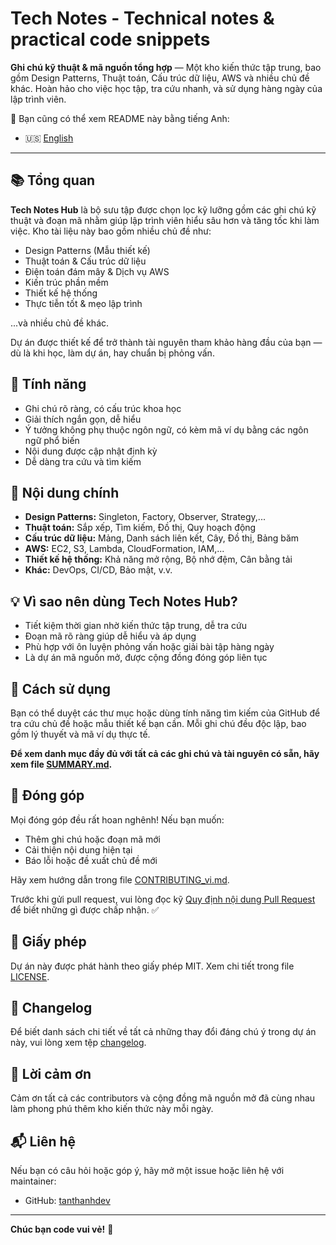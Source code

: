 # Tech Notes - Technical notes & practical code snippets

**Ghi chú kỹ thuật & mã nguồn tổng hợp** — Một kho kiến thức tập trung, bao gồm Design Patterns, Thuật toán, Cấu trúc dữ liệu, AWS và nhiều chủ đề khác. Hoàn hảo cho việc học tập, tra cứu nhanh, và sử dụng hàng ngày của lập trình viên.

📄 Bạn cũng có thể xem README này bằng tiếng Anh:

- 🇺🇸 [English](README.md)

---

## 📚 Tổng quan

**Tech Notes Hub** là bộ sưu tập được chọn lọc kỹ lưỡng gồm các ghi chú kỹ thuật và đoạn mã nhằm giúp lập trình viên hiểu sâu hơn và tăng tốc khi làm việc. Kho tài liệu này bao gồm nhiều chủ đề như:

* Design Patterns (Mẫu thiết kế)
* Thuật toán & Cấu trúc dữ liệu
* Điện toán đám mây & Dịch vụ AWS
* Kiến trúc phần mềm
* Thiết kế hệ thống
* Thực tiễn tốt & mẹo lập trình

...và nhiều chủ đề khác.

Dự án được thiết kế để trở thành tài nguyên tham khảo hàng đầu của bạn — dù là khi học, làm dự án, hay chuẩn bị phỏng vấn.

## 🚀 Tính năng

* Ghi chú rõ ràng, có cấu trúc khoa học
* Giải thích ngắn gọn, dễ hiểu
* Ý tưởng không phụ thuộc ngôn ngữ, có kèm mã ví dụ bằng các ngôn ngữ phổ biến
* Nội dung được cập nhật định kỳ
* Dễ dàng tra cứu và tìm kiếm

## 📂 Nội dung chính

* **Design Patterns:** Singleton, Factory, Observer, Strategy,...
* **Thuật toán:** Sắp xếp, Tìm kiếm, Đồ thị, Quy hoạch động
* **Cấu trúc dữ liệu:** Mảng, Danh sách liên kết, Cây, Đồ thị, Bảng băm
* **AWS:** EC2, S3, Lambda, CloudFormation, IAM,...
* **Thiết kế hệ thống:** Khả năng mở rộng, Bộ nhớ đệm, Cân bằng tải
* **Khác:** DevOps, CI/CD, Bảo mật, v.v.

## 💡 Vì sao nên dùng Tech Notes Hub?

* Tiết kiệm thời gian nhờ kiến thức tập trung, dễ tra cứu
* Đoạn mã rõ ràng giúp dễ hiểu và áp dụng
* Phù hợp với ôn luyện phỏng vấn hoặc giải bài tập hàng ngày
* Là dự án mã nguồn mở, được cộng đồng đóng góp liên tục

## 📖 Cách sử dụng

Bạn có thể duyệt các thư mục hoặc dùng tính năng tìm kiếm của GitHub để tra cứu chủ đề hoặc mẫu thiết kế bạn cần.
Mỗi ghi chú đều độc lập, bao gồm lý thuyết và mã ví dụ thực tế.

**Để xem danh mục đầy đủ với tất cả các ghi chú và tài nguyên có sẵn, hãy xem file [SUMMARY.md](SUMMARY.md).**

## 🤝 Đóng góp

Mọi đóng góp đều rất hoan nghênh! Nếu bạn muốn:

* Thêm ghi chú hoặc đoạn mã mới
* Cải thiện nội dung hiện tại
* Báo lỗi hoặc đề xuất chủ đề mới

Hãy xem hướng dẫn trong file [CONTRIBUTING_vi.md](CONTRIBUTING_vi.md).

Trước khi gửi pull request, vui lòng đọc kỹ [Quy định nội dung Pull Request](PULL_REQUEST_RULES_vi.md) để biết những gì được chấp nhận. ✅

## 📜 Giấy phép

Dự án này được phát hành theo giấy phép MIT. Xem chi tiết trong file [LICENSE](LICENSE.txt).

## 📝 Changelog

Để biết danh sách chi tiết về tất cả những thay đổi đáng chú ý trong dự án này, vui lòng xem tệp [changelog](changelog_vi.md).

## 🙌 Lời cảm ơn

Cảm ơn tất cả các contributors và cộng đồng mã nguồn mở đã cùng nhau làm phong phú thêm kho kiến thức này mỗi ngày.

## 📬 Liên hệ

Nếu bạn có câu hỏi hoặc góp ý, hãy mở một issue hoặc liên hệ với maintainer:

* GitHub: [tanthanhdev](https://github.com/tanthanhdev)

---

**Chúc bạn code vui vẻ!** 🚀
